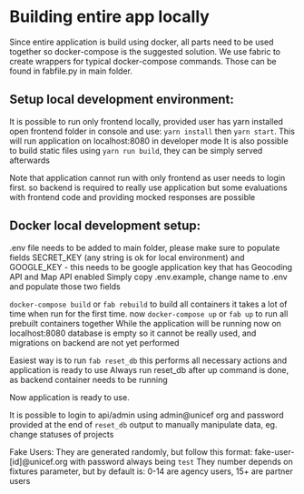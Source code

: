# Building entire app locally
Since entire application is build using docker, all parts need to be used together so docker-compose is the suggested solution.
We use fabric to create wrappers for typical docker-compose commands. Those can be found in fabfile.py in main folder.

## Setup local development environment:
It is possible to run only frontend locally, provided user has yarn installed
open frontend folder in console and use: `yarn install`
then `yarn start`. This will run application on localhost:8080 in developer mode
It is also possible to build static files using `yarn run build`, they can be simply served afterwards

Note that application cannot run with only frontend as user needs to login first.
so backend is required to really use application but some evaluations with frontend code
and providing mocked responses are possible

## Docker local development setup:
  .env file needs to be added to main folder, please make sure to populate fields SECRET_KEY (any string is ok for local environment)
  and GOOGLE_KEY - this needs to be google application key that has Geocoding API and Map API  enabled
  Simply copy .env.example, change name to .env and populate those two fields

  `docker-compose build` or `fab rebuild` to build all containers it takes a lot of time when run for the first time.
  now `docker-compose up` or `fab up` to run all prebuilt containers together
  While the application will be running now on localhost:8080 database is empty so it cannot be really used,
  and migrations on backend are not yet performed

  Easiest way is to run `fab reset_db` this performs all necessary actions and application is ready to use
  Always run reset_db after up command is done, as backend container needs to be running

  Now application is ready to use.

  It is possible to login to api/admin using admin@unicef org and password provided at the end of `reset_db` output
  to manually manipulate data, eg. change statuses of projects

Fake Users:
They are generated randomly, but follow this format: fake-user-[id]@unicef.org with password always being `test`
They number depends on fixtures parameter, but by default is: 0-14 are agency users, 15+ are partner users
